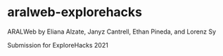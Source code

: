 # aralweb-explorehacks

ARALWeb
by Eliana Alzate, Janyz Cantrell, Ethan Pineda, and Lorenz Sy

Submission for ExploreHacks 2021
